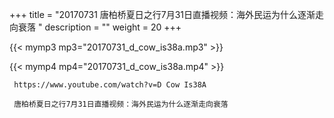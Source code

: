 +++
title = "20170731  唐柏桥夏日之行7月31日直播视频：海外民运为什么逐渐走向衰落 "
description = ""
weight = 20
+++

{{< mymp3 mp3="20170731_d_cow_is38a.mp3" >}}

{{< mymp4 mp4="20170731_d_cow_is38a.mp4" >}}

     https://www.youtube.com/watch?v=D Cow Is38A 
     
     唐柏桥夏日之行7月31日直播视频：海外民运为什么逐渐走向衰落 

